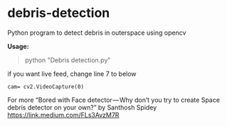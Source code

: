 # debris-detection
Python program to detect debris in outerspace using opencv


**Usage:**

>python "Debris detection.py"

if you want live feed, change line 7 to below

```
cam= cv2.VideoCapture(0)

```
For more “Bored with Face detector — Why don’t you try to create Space debris detector on your own?” by Santhosh Spidey https://link.medium.com/FLs3AvzM7R
